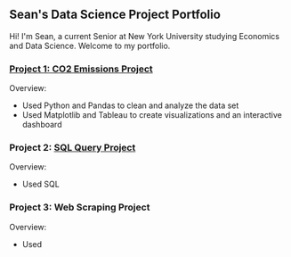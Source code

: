 ## Sean's Data Science Project Portfolio

Hi! I'm Sean, a current Senior at New York University studying Economics and Data Science. Welcome to my portfolio. 

### [Project 1: CO2 Emissions Project](https://github.com/seanjkk/owid-co2-project)

Overview:
- Used Python and Pandas to clean and analyze the data set
- Used Matplotlib and Tableau to create visualizations and an interactive dashboard

### Project 2: [SQL Query Project]()

Overview:
- Used SQL

### Project 3: Web Scraping Project

Overview:
- Used